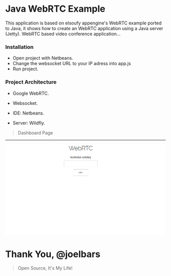 Java WebRTC Example
==================

This application is based on elsoufy appengine's WebRTC example ported to Java, it shows how to create an WebRTC
application using a Java server (Jetty). WebRTC based video conference application...

### Installation

- Open project with Netbeans.
- Change the websocket URL to your IP adress into app.js
- Run project.

### Project Architecture
- Google WebRTC.
- Websocket.

- IDE: Netbeans.
- Server: Wildfly.

>Dashboard Page
 ----
 ![Dashboard Page](https://github.com/mustafaynk/java-webrtc/blob/master/dashboard.PNG?raw=true)

# Thank You, @joelbars

> Open Source, It's My Life!
